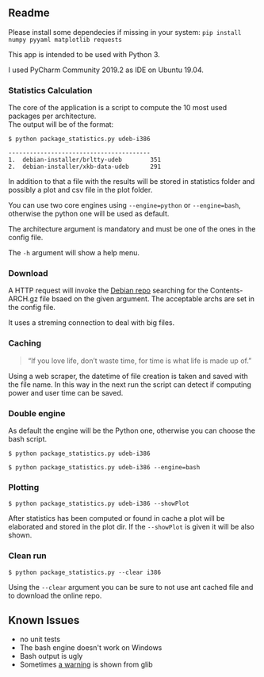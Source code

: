 ## Readme

Please install some dependecies if missing in your system:
`pip install numpy pyyaml matplotlib requests`

This app is intended to be used with Python 3.

I used PyCharm Community 2019.2 as IDE on Ubuntu 19.04.

### Statistics Calculation
The core of the application is a script to compute the 10 most used 
packages per architecture.  
The output will be of the format: 
```
$ python package_statistics.py udeb-i386

----------------------------------------
1.  debian-installer/brltty-udeb        351
2.  debian-installer/xkb-data-udeb      291
```
In addition to that a file with the results will be stored in statistics folder
and possibly a plot and csv file in the plot folder.

You can use two core engines using `--engine=python` or `--engine=bash`,
otherwise the python one will be used as default.

The architecture argument is mandatory and must be one of the
ones in the config file.

The `-h` argument will show a help menu.

### Download
A HTTP request will invoke the [Debian repo](http://ftp.uk.debian.org/debian/dists/stable/main/)
searching for the Contents-ARCH.gz file bsaed on the given argument.
The acceptable archs are set in the config file.

It uses a streming connection to deal with big files. 

### Caching
> “If you love life, don’t waste time, for time is what life is made up of.” 

Using a web scraper, the datetime of file creation is taken and saved
with the file name. In this way in the next run the script can detect
if computing power and user time can be saved. 

### Double engine
As default the engine will be the Python one, otherwise you can choose 
the bash script.
```
$ python package_statistics.py udeb-i386
```
```
$ python package_statistics.py udeb-i386 --engine=bash
```

### Plotting
```
$ python package_statistics.py udeb-i386 --showPlot
```

After statistics has been computed or found in cache a plot will be 
elaborated and stored in the plot dir.
If the `--showPlot` is given it will be also shown.
 
### Clean run
```
$ python package_statistics.py --clear i386
```
Using the `--clear` argument you can be sure to not use ant cached
file and to download the online repo.
 
## Known Issues
- no unit tests
- The bash engine doesn't work on Windows
- Bash output is ugly
- Sometimes [a warning](https://gitlab.gnome.org/GNOME/glib/commit/a919be3d39150328874ff647fb2c2be7af3df996) is shown from glib



